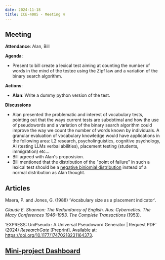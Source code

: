 ```yaml
---
date: 2024-11-18
title: ICE-4005 - Meeting 4
---
```

## Meeting

**Attendance**: Alan, Bill

**Agenda**:
  - Present to bill create a lexical test aiming at counting the number of words in the mind of the testee using the Zipf law and a variation of the binary search algorithm.

**Actions**:
- **Alan**: Write a dummy python version of the test.

**Discussions**
- Alan presented the problematic and interest of vocabulary tests, pointing out that the ways current tests are subobtimal and how the use of pseudowords and a variation of the binary search algorithm could improve the way we count the number of words known by individuals. A granular evaluation of vocabulary knowledge would have applications in the following area: L2 research, psycholinguistics, cognitive psychology, AI (testing LLMs verbal abilities), placement testing (students, immigration) etc...
- Bill agreed with Alan's proposision.
- Bill mentioned that the distribution of the "point of failure" in such a lexical test should be a [negative biniomial distribution](https://en.wikipedia.org/wiki/Negative_binomial_distribution) instead of a normal distribution as Alan thought.


## Articles

Maera, P. and Jones, G. (1988) ‘Vocabulary size as a placement indicator’.

_Claude E. Shannon: The Redundancy of English. Aus: Cybernetics. The Macy Conferences 1946–1953. The Complete Transactions_ (1953).

‘EXPRESS: UniPseudo : A Universal Pseudoword Generator | Request PDF’ (2024) _ResearchGate_ [Preprint]. Available at: https://doi.org/10.1177/17470218231164373.



## [Mini-project Dashboard](<./ice-4005-dashboard>)